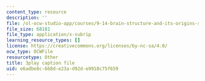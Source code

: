 ```yaml
---
content_type: resource
description: ''
file: /ol-ocw-studio-app/courses/9-14-brain-structure-and-its-origins-spring-2014/e6adbe8c668de23ad92de9918c75f659_555112.srt
file_size: 68181
file_type: application/x-subrip
learning_resource_types: []
license: https://creativecommons.org/licenses/by-nc-sa/4.0/
ocw_type: OCWFile
resourcetype: Other
title: 3play caption file
uid: e6adbe8c-668d-e23a-d92d-e9918c75f659
---
```

